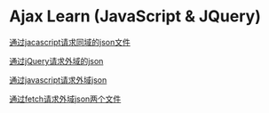 # Ajax Learn (JavaScript & JQuery)

[通过jacascript请求同域的json文件](https://github.com/JIAHONGZHANG/ajaxLearn/blob/master/templates/Sample_1.html)

[通过jQuery请求外域的json](https://github.com/JIAHONGZHANG/ajaxLearn/blob/master/templates/Sample_2.html)

[通过javascript请求外域json](https://github.com/JIAHONGZHANG/ajaxLearn/blob/master/templates/Sample_3.html)

[通过fetch请求外域json两个文件](https://github.com/JIAHONGZHANG/ajaxLearn/fetch/fetch.js)
